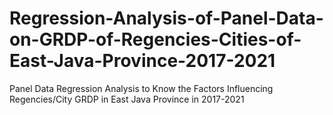 # Regression-Analysis-of-Panel-Data-on-GRDP-of-Regencies-Cities-of-East-Java-Province-2017-2021
Panel Data Regression Analysis to Know the Factors Influencing Regencies/City GRDP in East Java Province in 2017-2021
